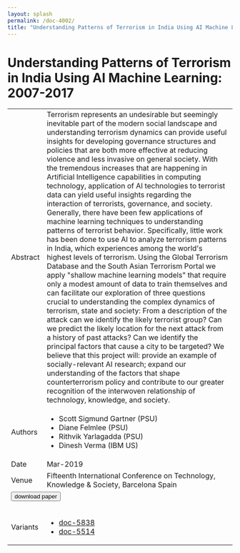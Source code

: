 ```yaml
---
layout: splash
permalink: /doc-4002/
title: "Understanding Patterns of Terrorism in India Using AI Machine Learning: 2007-2017"
---
```


# Understanding Patterns of Terrorism in India Using AI Machine Learning: 2007-2017

<table>
    <tbody>
    <tr>
        <td>Abstract</td>
        <td>Terrorism represents an undesirable but seemingly inevitable part of the modern social landscape and understanding terrorism dynamics can provide useful insights for developing governance structures and policies that are both more effective at reducing violence and less invasive on general society. With the tremendous increases that are happening in Artificial Intelligence capabilities in computing technology, application of AI technologies to terrorist data can yield useful insights regarding the interaction of terrorists, governance, and society. Generally, there have been few applications of machine learning techniques to understanding patterns of terrorist behavior. Specifically, little work has been done to use AI to analyze terrorism patterns in India, which experiences among the world's highest levels of terrorism. Using the Global Terrorism Database and the South Asian Terrorism Portal we apply "shallow machine learning models" that require only a modest amount of data to train themselves and can facilitate our exploration of three questions crucial to understanding the complex dynamics of terrorism, state and society: From a description of the attack can we identify the likely terrorist group? Can we predict the likely location for the next attack from a history of past attacks? Can we identify the principal factors that cause a city to be targeted? We believe that this project will: provide an example of socially-relevant AI research; expand our understanding of the factors that shape counterterrorism policy and contribute to our greater recognition of the interwoven relationship of technology, knowledge, and society.</td>
    </tr>
    <tr>
        <td>Authors</td>
        <td>
            <ul>
                <li>Scott Sigmund Gartner (PSU)</li>
                <li>Diane Felmlee (PSU)</li>
                <li>Rithvik Yarlagadda (PSU)</li>
                <li>Dinesh Verma (IBM US)</li>
            </ul>
        </td>
    </tr>
    <tr>
        <td>Date</td>
        <td>Mar-2019</td>
    </tr>
    <tr>
        <td>Venue</td>
        <td>Fifteenth International Conference on Technology, Knowledge & Society, Barcelona Spain</td>
    </tr>
        <tr>
            <td colspan="2">
                <form method="get" action="https://dais-ita.org/sites/default/files/3743.pdf">
                    <button type="submit">download paper</button>
                </form>
            </td>
        </tr>
        <tr>
            <td>Variants</td>
            <td>
                <ul>
                    <li><a href="\doc-5838\">doc-5838</a></li>
                    <li><a href="\doc-5514\">doc-5514</a></li>
                </ul>
            </td>
        </tr>
    </tbody>
</table>
